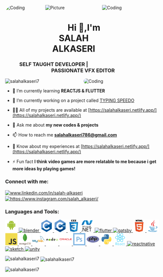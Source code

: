 ![Picture](https://media1.giphy.com/media/RZpoxqePzE1ktrvwgb/giphy.gif?cid=790b761152006f037318c93b34e39f29c4b80a7e09f73454&rid=giphy.gif&ct=g) 
 <img align="left" alt="Coding" height="170" width="130" style="border-radius: 30px;" src="https://i.ibb.co/hM5rbVX/coding-html-tag-icon-1320196810836742267.png">
  <img align="right" alt="Coding" height="200" width="190" src="https://i.ibb.co/gwn4mt0/png-transparent-computer-icons-html-web-design-web-development-web-design-angle-web-design-text-remo.png">
<h1 align="center"> &nbsp &nbsp &nbsp &nbsp &nbsp Hi 👋,I'm SALAH ALKASERI</h1>
<h3 align="center">SELF TAUGHT DEVELOPER | PASSIONATE VFX EDITOR</h3>
  <img align="right" alt="Coding" width="250" style="border-radius: 30px;" src="https://media.tenor.com/_DOBjnGspYAAAAAC/code-coding.gif">
<p align="left"> <img src="https://komarev.com/ghpvc/?username=salahalkaseri7&label=Profile%20views&color=0e75b6&style=flat" alt="salahalkaseri7" /> </p>


- 🌱 I’m currently learning **REACTJS & FLUTTER**

- 👯 I’m currently working on a project called [TYPING SPEEDO](https://github.com/Salahalkaseri7/TS-v1.3)

- 👨‍💻 All of my projects are available at [https://salahalkaseri.netlify.app/](https://salahalkaseri.netlify.app/)

- 💬 Ask me about **my new codes & projects**

- 📫 How to reach me **salahalkaseri786@gmail.com**

- 📄 Know about my experiences at [https://salahalkaseri.netlify.app/](https://salahalkaseri.netlify.app/)

- ⚡ Fun fact **I think video games are more relatable to me because i get more ideas by playing games!**

<h3 align="left">Connect with me:</h3>
<p align="left">
<a href="https://linkedin.com/in/www.linkedin.com/in/salah-alkaseri" target="blank"><img align="center" src="https://raw.githubusercontent.com/rahuldkjain/github-profile-readme-generator/master/src/images/icons/Social/linked-in-alt.svg" alt="www.linkedin.com/in/salah-alkaseri" height="30" width="40" /></a>
<a href="https://instagram.com/https://www.instagram.com/salah_alkaseri/" target="blank"><img align="center" src="https://raw.githubusercontent.com/rahuldkjain/github-profile-readme-generator/master/src/images/icons/Social/instagram.svg" alt="https://www.instagram.com/salah_alkaseri/" height="30" width="40" /></a>
</p>

<h3 align="left">Languages and Tools:</h3>
<p align="left"> <a href="https://developer.android.com" target="_blank" rel="noreferrer"> <img src="https://raw.githubusercontent.com/devicons/devicon/master/icons/android/android-original-wordmark.svg" alt="android" width="40" height="40"/> </a> <a href="https://www.blender.org/" target="_blank" rel="noreferrer"> <img src="https://download.blender.org/branding/community/blender_community_badge_white.svg" alt="blender" width="40" height="40"/> </a> <a href="https://www.cprogramming.com/" target="_blank" rel="noreferrer"> <img src="https://raw.githubusercontent.com/devicons/devicon/master/icons/c/c-original.svg" alt="c" width="40" height="40"/> </a> <a href="https://www.w3schools.com/cpp/" target="_blank" rel="noreferrer"> <img src="https://raw.githubusercontent.com/devicons/devicon/master/icons/cplusplus/cplusplus-original.svg" alt="cplusplus" width="40" height="40"/> </a> <a href="https://www.w3schools.com/css/" target="_blank" rel="noreferrer"> <img src="https://raw.githubusercontent.com/devicons/devicon/master/icons/css3/css3-original-wordmark.svg" alt="css3" width="40" height="40"/> </a> <a href="https://dotnet.microsoft.com/" target="_blank" rel="noreferrer"> <img src="https://raw.githubusercontent.com/devicons/devicon/master/icons/dot-net/dot-net-original-wordmark.svg" alt="dotnet" width="40" height="40"/> </a> <a href="https://flutter.dev" target="_blank" rel="noreferrer"> <img src="https://www.vectorlogo.zone/logos/flutterio/flutterio-icon.svg" alt="flutter" width="40" height="40"/> </a> <a href="https://www.gatsbyjs.com/" target="_blank" rel="noreferrer"> <img src="https://www.vectorlogo.zone/logos/gatsbyjs/gatsbyjs-icon.svg" alt="gatsby" width="40" height="40"/> </a> <a href="https://www.w3.org/html/" target="_blank" rel="noreferrer"> <img src="https://raw.githubusercontent.com/devicons/devicon/master/icons/html5/html5-original-wordmark.svg" alt="html5" width="40" height="40"/> </a> <a href="https://www.java.com" target="_blank" rel="noreferrer"> <img src="https://raw.githubusercontent.com/devicons/devicon/master/icons/java/java-original.svg" alt="java" width="40" height="40"/> </a> <a href="https://developer.mozilla.org/en-US/docs/Web/JavaScript" target="_blank" rel="noreferrer"> <img src="https://raw.githubusercontent.com/devicons/devicon/master/icons/javascript/javascript-original.svg" alt="javascript" width="40" height="40"/> </a> <a href="https://www.mongodb.com/" target="_blank" rel="noreferrer"> <img src="https://raw.githubusercontent.com/devicons/devicon/master/icons/mongodb/mongodb-original-wordmark.svg" alt="mongodb" width="40" height="40"/> </a> <a href="https://www.mysql.com/" target="_blank" rel="noreferrer"> <img src="https://raw.githubusercontent.com/devicons/devicon/master/icons/mysql/mysql-original-wordmark.svg" alt="mysql" width="40" height="40"/> </a> <a href="https://nodejs.org" target="_blank" rel="noreferrer"> <img src="https://raw.githubusercontent.com/devicons/devicon/master/icons/nodejs/nodejs-original-wordmark.svg" alt="nodejs" width="40" height="40"/> </a> <a href="https://www.oracle.com/" target="_blank" rel="noreferrer"> <img src="https://raw.githubusercontent.com/devicons/devicon/master/icons/oracle/oracle-original.svg" alt="oracle" width="40" height="40"/> </a> <a href="https://www.photoshop.com/en" target="_blank" rel="noreferrer"> <img src="https://raw.githubusercontent.com/devicons/devicon/master/icons/photoshop/photoshop-line.svg" alt="photoshop" width="40" height="40"/> </a> <a href="https://www.php.net" target="_blank" rel="noreferrer"> <img src="https://raw.githubusercontent.com/devicons/devicon/master/icons/php/php-original.svg" alt="php" width="40" height="40"/> </a> <a href="https://www.python.org" target="_blank" rel="noreferrer"> <img src="https://raw.githubusercontent.com/devicons/devicon/master/icons/python/python-original.svg" alt="python" width="40" height="40"/> </a> <a href="https://reactjs.org/" target="_blank" rel="noreferrer"> <img src="https://raw.githubusercontent.com/devicons/devicon/master/icons/react/react-original-wordmark.svg" alt="react" width="40" height="40"/> </a> <a href="https://reactnative.dev/" target="_blank" rel="noreferrer"> <img src="https://reactnative.dev/img/header_logo.svg" alt="reactnative" width="40" height="40"/> </a> <a href="https://www.sketch.com/" target="_blank" rel="noreferrer"> <img src="https://www.vectorlogo.zone/logos/sketchapp/sketchapp-icon.svg" alt="sketch" width="40" height="40"/> </a> <a href="https://unity.com/" target="_blank" rel="noreferrer"> <img src="https://www.vectorlogo.zone/logos/unity3d/unity3d-icon.svg" alt="unity" width="40" height="40"/> </a> </p>

<p><img align="left" src="https://github-readme-stats.vercel.app/api/top-langs?username=salahalkaseri7&show_icons=true&locale=en&layout=compact" alt="salahalkaseri7" /></p>

<p>&nbsp;<img align="center" src="https://github-readme-stats.vercel.app/api?username=salahalkaseri7&show_icons=true&locale=en" alt="salahalkaseri7" /></p>

<p><img align="center" src="https://github-readme-streak-stats.herokuapp.com/?user=salahalkaseri7&" alt="salahalkaseri7" /></p>
